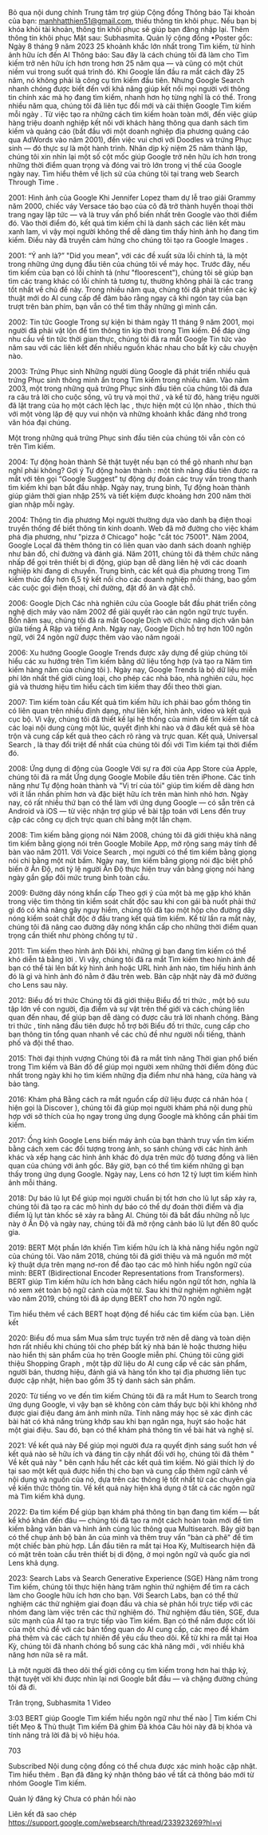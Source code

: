 Bỏ qua nội dung chính
Trung tâm trợ giúp Cộng đồng Thông báo
Tài khoản của bạn: manhhatthien51@gmail.com, thiếu thông tin khôi phục. Nếu bạn bị khóa khỏi tài khoản, thông tin khôi phục sẽ giúp bạn đăng nhập lại. Thêm thông tin khôi phục Mặt sau: 
Subhasmita.
Quản lý cộng đồng
•Poster gốc: Ngày 8 tháng 9 năm 2023
25 khoảnh khắc lớn nhất trong Tìm kiếm, từ hình ảnh hữu ích đến AI
Thông báo:
Sau đây là cách chúng tôi đã làm cho Tìm kiếm trở nên hữu ích hơn trong hơn 25 năm qua — và cũng có một chút niềm vui trong suốt quá trình đó.
Khi Google lần đầu ra mắt cách đây 25 năm, nó không phải là công cụ tìm kiếm đầu tiên. Nhưng Google Search nhanh chóng được biết đến với khả năng giúp kết nối mọi người với thông tin chính xác mà họ đang tìm kiếm, nhanh hơn họ từng nghĩ là có thể.
Trong nhiều năm qua, chúng tôi đã liên tục đổi mới và  cải thiện Google Tìm kiếm mỗi ngày . Từ việc tạo ra những cách tìm kiếm hoàn toàn mới, đến việc giúp hàng triệu doanh nghiệp kết nối với khách hàng thông qua danh sách tìm kiếm và quảng cáo (bắt đầu với một doanh nghiệp địa phương quảng cáo qua AdWords vào năm 2001), đến việc vui chơi với Doodles và trứng Phục sinh — đó thực sự là một hành trình.
Nhân dịp kỷ niệm 25 năm thành lập, chúng tôi xin nhìn lại một số cột mốc giúp Google trở nên hữu ích hơn trong những thời điểm quan trọng và đóng vai trò lớn trong vị thế của Google ngày nay. Tìm hiểu thêm về lịch sử của chúng tôi tại  trang web Search Through Time  .
 
2001: Hình ảnh của Google
Khi Jennifer Lopez tham dự lễ trao giải Grammy năm 2000,  chiếc váy Versace táo bạo của cô  đã trở thành huyền thoại thời trang ngay lập tức — và là truy vấn phổ biến nhất trên Google vào thời điểm đó. Vào thời điểm đó, kết quả tìm kiếm chỉ là danh sách các liên kết màu xanh lam, vì vậy mọi người không thể dễ dàng tìm thấy hình ảnh họ đang tìm kiếm. Điều này đã truyền cảm hứng cho chúng tôi tạo ra  Google Images .
 
2001: “Ý anh là?”
"Did you mean", với các đề xuất sửa lỗi chính tả, là một trong những ứng dụng đầu tiên của chúng tôi về máy học. Trước đây, nếu tìm kiếm của bạn có lỗi chính tả (như "floorescent"), chúng tôi sẽ giúp bạn tìm  các trang khác  có lỗi chính tả tương tự, thường không phải là các trang tốt nhất về chủ đề này. Trong nhiều năm qua, chúng tôi đã  phát triển các kỹ thuật mới do AI cung cấp  để đảm bảo rằng ngay cả khi ngón tay của bạn trượt trên bàn phím, bạn vẫn có thể tìm thấy những gì mình cần.

2002: Tin tức Google
Trong sự kiện bi thảm ngày 11 tháng 9 năm 2001, mọi người đã phải vật lộn để tìm thông tin kịp thời trong Tìm kiếm. Để đáp ứng nhu cầu về tin tức thời gian thực, chúng tôi đã ra mắt  Google Tin tức  vào năm sau với các liên kết đến nhiều nguồn khác nhau cho bất kỳ câu chuyện nào.
 
2003: Trứng Phục sinh
Những người dùng Google đã phát triển nhiều  quả trứng Phục sinh thông minh  ẩn trong Tìm kiếm trong nhiều năm. Vào năm 2003, một trong những quả trứng Phục sinh đầu tiên của chúng tôi đã đưa ra câu  trả lời cho cuộc sống, vũ trụ và mọi thứ , và kể từ đó, hàng triệu người đã lật trang của họ  một cách lệch lạc ,  thực hiện một cú lộn nhào , thích thú với một  vòng lặp đệ quy vui nhộn  và những khoảnh khắc đáng nhớ trong văn hóa đại chúng.

Một trong những quả trứng Phục sinh đầu tiên của chúng tôi vẫn còn có trên Tìm kiếm.
 
2004: Tự động hoàn thành
Sẽ thật tuyệt nếu bạn có thể gõ nhanh như bạn nghĩ phải không? Gợi ý  Tự động hoàn thành : một tính năng đầu tiên được ra mắt với tên gọi “Google Suggest” tự động dự đoán các truy vấn trong thanh tìm kiếm khi bạn bắt đầu nhập. Ngày nay, trung bình, Tự động hoàn thành giúp giảm thời gian nhập 25% và tiết kiệm được khoảng hơn 200 năm thời gian nhập mỗi ngày.
 
2004: Thông tin địa phương
Mọi người thường dựa vào danh bạ điện thoại truyền thống để biết thông tin kinh doanh. Web đã mở đường cho việc khám phá địa phương, như "pizza ở Chicago" hoặc "cắt tóc 75001". Năm 2004, Google Local đã thêm thông tin có liên quan vào danh sách doanh nghiệp như bản đồ, chỉ đường và đánh giá. Năm 2011, chúng tôi đã thêm  chức năng nhấp để gọi  trên thiết bị di động, giúp bạn dễ dàng liên hệ với các doanh nghiệp khi đang di chuyển. Trung bình, các kết quả địa phương trong Tìm kiếm thúc đẩy hơn 6,5 tỷ kết nối cho các doanh nghiệp mỗi tháng, bao gồm các cuộc gọi điện thoại, chỉ đường, đặt đồ ăn và đặt chỗ.
 
2006: Google Dịch
Các nhà nghiên cứu của Google bắt đầu phát triển công nghệ dịch máy vào năm 2002 để giải quyết rào cản ngôn ngữ trực tuyến. Bốn năm sau, chúng tôi đã ra mắt  Google Dịch  với chức năng dịch văn bản giữa tiếng Ả Rập và tiếng Anh. Ngày nay, Google Dịch hỗ trợ hơn 100 ngôn ngữ, với  24 ngôn ngữ được thêm vào vào năm ngoái .

2006: Xu hướng Google
Google Trends  được xây dựng để giúp chúng tôi hiểu các xu hướng trên Tìm kiếm bằng dữ liệu tổng hợp (và tạo ra  Năm tìm kiếm hàng năm của chúng tôi ). Ngày nay, Google Trends là bộ dữ liệu miễn phí lớn nhất thế giới cùng loại, cho phép các nhà báo, nhà nghiên cứu, học giả và thương hiệu tìm hiểu cách tìm kiếm thay đổi theo thời gian.
 
2007: Tìm kiếm toàn cầu
Kết quả tìm kiếm hữu ích phải bao gồm thông tin có liên quan trên nhiều định dạng, như liên kết, hình ảnh, video và kết quả cục bộ. Vì vậy, chúng tôi đã thiết kế lại hệ thống của mình để tìm kiếm tất cả các loại nội dung cùng một lúc, quyết định khi nào và ở đâu kết quả sẽ hòa trộn và cung cấp kết quả theo cách rõ ràng và trực quan. Kết quả,  Universal Search , là thay đổi triệt để nhất của chúng tôi đối với Tìm kiếm tại thời điểm đó.
 
2008: Ứng dụng di động của Google
Với sự ra đời của App Store của Apple, chúng tôi đã ra mắt  Ứng dụng Google Mobile đầu tiên  trên iPhone. Các tính năng như Tự động hoàn thành và "Vị trí của tôi" giúp tìm kiếm dễ dàng hơn với ít lần nhấn phím hơn và đặc biệt hữu ích trên màn hình nhỏ hơn. Ngày nay, có  rất nhiều thứ bạn có thể làm  với ứng dụng Google — có sẵn trên cả Android và iOS — từ việc nhận trợ giúp về bài tập toán với Lens đến truy cập các công cụ dịch trực quan chỉ bằng một lần chạm.
 
2008: Tìm kiếm bằng giọng nói
Năm 2008, chúng tôi đã giới thiệu khả năng tìm kiếm bằng giọng nói trên Google Mobile App, mở rộng sang máy tính để bàn vào năm 2011. Với  Voice Search , mọi người có thể tìm kiếm bằng giọng nói chỉ bằng một nút bấm. Ngày nay, tìm kiếm bằng giọng nói đặc biệt phổ biến ở Ấn Độ, nơi tỷ lệ người Ấn Độ thực hiện truy vấn bằng giọng nói hàng ngày gần gấp đôi mức trung bình toàn cầu.

2009: Đường dây nóng khẩn cấp
Theo gợi ý của một bà mẹ gặp khó khăn trong việc tìm thông tin kiểm soát chất độc sau khi con gái bà nuốt phải thứ gì đó có khả năng gây nguy hiểm, chúng tôi đã tạo một hộp cho đường dây nóng kiểm soát chất độc ở đầu trang kết quả tìm kiếm. Kể từ lần ra mắt này, chúng tôi đã nâng cao  đường dây nóng khẩn cấp  cho những thời điểm quan trọng cần thiết như  phòng chống tự tử .
 
2011: Tìm kiếm theo hình ảnh
Đôi khi, những gì bạn đang tìm kiếm có thể  khó diễn tả bằng lời . Vì vậy, chúng tôi đã ra mắt Tìm kiếm theo hình ảnh để bạn có thể tải lên bất kỳ hình ảnh hoặc URL hình ảnh nào, tìm hiểu hình ảnh đó là gì và hình ảnh đó nằm ở đâu trên web. Bản cập nhật này đã mở đường cho Lens sau này.
 
2012: Biểu đồ tri thức
Chúng tôi đã giới thiệu  Biểu đồ tri thức , một bộ sưu tập lớn về con người, địa điểm và sự vật trên thế giới và cách chúng liên quan đến nhau, để giúp bạn dễ dàng có được câu trả lời nhanh chóng.  Bảng tri thức , tính năng đầu tiên được hỗ trợ bởi Biểu đồ tri thức, cung cấp cho bạn thông tin tổng quan nhanh về các chủ đề như người nổi tiếng, thành phố và đội thể thao.
 
2015: Thời đại thịnh vượng
Chúng tôi đã ra mắt  tính năng Thời gian phổ biến  trong Tìm kiếm và Bản đồ để giúp mọi người xem những thời điểm đông đúc nhất trong ngày khi họ tìm kiếm những địa điểm như nhà hàng, cửa hàng và bảo tàng.
 
2016: Khám phá
Bằng cách ra mắt nguồn cấp dữ liệu được cá nhân hóa ( hiện gọi là Discover ), chúng tôi đã giúp mọi người khám phá nội dung phù hợp với sở thích của họ ngay trong ứng dụng Google mà không cần phải tìm kiếm.
 
2017: Ống kính
Google Lens  biến máy ảnh của bạn thành truy vấn tìm kiếm bằng cách xem các đối tượng trong ảnh, so sánh chúng với các hình ảnh khác và xếp hạng các hình ảnh khác đó dựa trên mức độ tương đồng và liên quan của chúng với ảnh gốc. Bây giờ, bạn có thể tìm kiếm những gì bạn thấy trong ứng dụng Google. Ngày nay,  Lens có hơn 12 tỷ lượt tìm kiếm hình ảnh  mỗi tháng.
 
2018: Dự báo lũ lụt
Để giúp mọi người chuẩn bị tốt hơn cho lũ lụt sắp xảy ra, chúng tôi đã tạo ra  các mô hình dự báo  có thể dự đoán thời điểm và địa điểm lũ lụt tàn khốc sẽ xảy ra bằng AI. Chúng tôi đã bắt đầu những nỗ lực này ở Ấn Độ và ngày nay, chúng tôi đã  mở rộng cảnh báo lũ lụt  đến 80 quốc gia.
 
2019: BERT
Một phần lớn khiến Tìm kiếm hữu ích là khả năng hiểu ngôn ngữ của chúng tôi. Vào năm 2018, chúng tôi đã giới thiệu và mã nguồn mở một kỹ thuật dựa trên mạng nơ-ron để đào tạo các mô hình hiểu ngôn ngữ của mình:  BERT  (Bidirectional Encoder Representations from Transformers).  BERT giúp Tìm kiếm hữu ích hơn  bằng cách hiểu ngôn ngữ tốt hơn, nghĩa là nó xem xét toàn bộ ngữ cảnh của một từ. Sau khi thử nghiệm nghiêm ngặt vào năm 2019, chúng tôi đã áp dụng  BERT cho hơn 70 ngôn ngữ.
 

Tìm hiểu thêm về cách BERT hoạt động để hiểu các tìm kiếm của bạn. Liên kết
 
2020: Biểu đồ mua sắm
Mua sắm trực tuyến trở nên dễ dàng và toàn diện hơn rất nhiều khi chúng tôi  cho phép  bất kỳ nhà bán lẻ hoặc thương hiệu nào hiển thị sản phẩm của họ trên Google miễn phí. Chúng tôi cũng giới thiệu  Shopping Graph , một tập dữ liệu do AI cung cấp về các sản phẩm, người bán, thương hiệu, đánh giá và hàng tồn kho tại địa phương liên tục được cập nhật, hiện bao gồm 35 tỷ danh sách sản phẩm.
 
2020: Từ tiếng vo ve đến tìm kiếm
Chúng tôi  đã ra mắt Hum to Search  trong ứng dụng Google, vì vậy bạn sẽ không còn cảm thấy bực bội khi không nhớ được giai điệu đang ám ảnh mình nữa. Tính năng máy học sẽ xác định các bài hát có khả năng trùng khớp sau khi bạn ngân nga, huýt sáo hoặc hát một giai điệu. Sau đó, bạn có thể khám phá thông tin về bài hát và nghệ sĩ.
 
2021: Về kết quả này
Để giúp mọi người đưa ra quyết định sáng suốt hơn về kết quả nào sẽ hữu ích và đáng tin cậy nhất đối với họ, chúng tôi đã thêm " Về kết quả này " bên cạnh hầu hết các kết quả tìm kiếm. Nó giải thích lý do tại sao một kết quả được hiển thị cho bạn và cung cấp thêm ngữ cảnh về nội dung và nguồn của nó, dựa trên các thông lệ tốt nhất từ các chuyên gia về kiến thức thông tin. Về kết quả này  hiện khả dụng  ở tất cả các ngôn ngữ mà Tìm kiếm khả dụng.
 
2022: Đa tìm kiếm
Để giúp bạn khám phá thông tin bạn đang tìm kiếm — bất kể khó khăn đến đâu — chúng tôi đã tạo ra một cách hoàn toàn mới để tìm kiếm bằng  văn bản và hình ảnh cùng lúc thông qua Multisearch.  Bây giờ bạn có thể chụp ảnh bộ bàn ăn của mình và thêm truy vấn "bàn cà phê" để tìm một chiếc bàn phù hợp. Lần đầu tiên ra mắt tại Hoa Kỳ,  Multisearch hiện đã có mặt trên toàn cầu  trên thiết bị di động, ở mọi ngôn ngữ và quốc gia nơi Lens khả dụng.

 
2023: Search Labs và Search Generative Experience (SGE)
Hàng năm trong Tìm kiếm, chúng tôi thực hiện hàng trăm nghìn thử nghiệm để tìm ra cách làm cho Google hữu ích hơn cho bạn. Với Search Labs, bạn có thể thử nghiệm các thử nghiệm giai đoạn đầu và chia sẻ phản hồi trực tiếp với các nhóm đang làm việc trên các thử nghiệm đó. Thử nghiệm đầu tiên, SGE, đưa sức mạnh của AI tạo ra trực tiếp vào Tìm kiếm. Bạn có thể nắm được cốt lõi của một chủ đề với các bản tổng quan do AI cung cấp, các mẹo để khám phá thêm và các cách tự nhiên để yêu cầu theo dõi. Kể từ khi ra mắt tại Hoa Kỳ,  chúng tôi đã nhanh chóng bổ sung các khả năng mới , với nhiều khả năng hơn nữa sẽ ra mắt.
 
Là một người đã theo dõi thế giới công cụ tìm kiếm trong hơn hai thập kỷ, thật tuyệt vời khi được nhìn lại nơi Google bắt đầu — và chặng đường chúng tôi đã đi.

Trân trọng,
Subhasmita
1 Video

3:03
BERT giúp Google Tìm kiếm hiểu ngôn ngữ như thế nào | Tìm kiếm
Chi tiết
Mẹo & Thủ thuật Tìm kiếm
Đã ghim
Đã khóa
Câu hỏi này đã bị khóa và tính năng trả lời đã bị vô hiệu hóa.

703

Subscribed
Nội dung cộng đồng có thể chưa được xác minh hoặc cập nhật. Tìm hiểu thêm .
Bạn đã đăng ký nhận thông báo về tất cả thông báo mới từ nhóm Google Tìm kiếm.

Quản lý đăng ký
Chưa có phản hồi nào

Liên kết đã sao chép
https://support.google.com/websearch/thread/233923269?hl=vi
